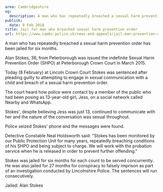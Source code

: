 ```yaml
area: Cambridgeshire
og:
  description: A man who has repeatedly breached a sexual harm prevention order has been jailed.
publish:
  date: 8 Feb 2018
title: Jail for man who breached sexual harm prevention order
url: https://www.cambs.police.uk/news-and-appeals/jail-man-prevention-order
```

A man who has repeatedly breached a sexual harm prevention order has been jailed for six months.

Alan Stokes, 36, from Peterborough was issued the indefinite Sexual Harm Prevention Order (SHPO) at Peterborough Crown Court in March 2015.

Today (8 February) at Lincoln Crown Court Stokes was sentenced after pleading guilty to attempting to engage in sexual communication with a child and breach of a sexual harm prevention order.

The court heard how police were contact by a member of the public who had been posing as 13-year-old girl, Jess, on a social network called Nearby and WhatsApp.

Stokes', despite believing Jess was just 13, continued to communicate with her and the nature of the conversation was sexual throughout.

Police seized Stokes' phone and the messages were found.

Detective Constable Neal Holdsworth said: "Stokes has been monitored by our Public Protection Unit for many years, repeatedly breaching conditions of his SHPO and being subject to charge. We will work with the probation service when he is released in order to prevent further offending."

Stokes was jailed for six months for each count to be served concurrently. He was also jailed for 27 months for conspiracy to falsely imprison as part of an investigation conducted by Lincolnshire Police. The sentences will run consecutively.

Jailed: Alan Stokes

